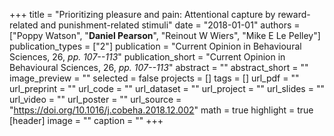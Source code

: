 +++
title = "Prioritizing pleasure and pain: Attentional capture by reward-related and punishment-related stimuli"
date = "2018-01-01"
authors = ["Poppy Watson", "__Daniel Pearson__", "Reinout W Wiers", "Mike E Le Pelley"]
publication_types = ["2"]
publication = "Current Opinion in Behavioural Sciences, 26, _pp. 107--113_"
publication_short = "Current Opinion in Behavioural Sciences, 26, _pp. 107--113_"
abstract = ""
abstract_short = ""
image_preview = ""
selected = false
projects = []
tags = []
url_pdf = ""
url_preprint = ""
url_code = ""
url_dataset = ""
url_project = ""
url_slides = ""
url_video = ""
url_poster = ""
url_source = "https://doi.org/10.1016/j.cobeha.2018.12.002"
math = true
highlight = true
[header]
image = ""
caption = ""
+++

